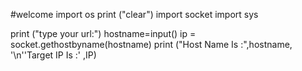 #welcome 
import os
print ("clear")
import socket 
import sys

print ("type your url:")
hostname=input()
ip = socket.gethostbyname(hostname)
print ("Host Name Is :",hostname, '\n''Target IP Is :' ,IP) 
